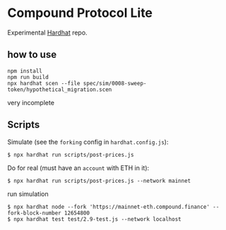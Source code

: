 # Compound Protocol Lite

Experimental [Hardhat](https://hardhat.org/) repo.

## how to use

```
npm install
npm run build
npx hardhat scen --file spec/sim/0008-sweep-token/hypothetical_migration.scen
```

very incomplete


## Scripts

Simulate (see the `forking` config in `hardhat.config.js`):

```
$ npx hardhat run scripts/post-prices.js
```

Do for real (must have an `account` with ETH in it):

```
$ npx hardhat run scripts/post-prices.js --network mainnet
```


run simulation
```
$ npx hardhat node --fork 'https://mainnet-eth.compound.finance' --fork-block-number 12654800
$ npx hardhat test test/2.9-test.js --network localhost
```
